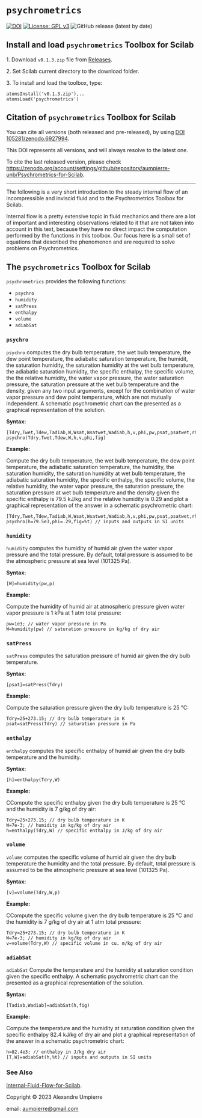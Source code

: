 # `psychrometrics`

[![DOI](https://zenodo.org/badge/619319456.svg)](https://zenodo.org/badge/latestdoi/619319456)
[![License: GPL v3](https://img.shields.io/badge/License-GPLv3-blue.svg)](https://www.gnu.org/licenses/gpl-3.0)
![GitHub release (latest by date)](https://img.shields.io/github/v/release/aumpierre-unb/Psychrometrics-for-Scilab)

## Install and load `psychrometrics` Toolbox for Scilab

1\. Download ```v0.1.3.zip``` file from [Releases](https://github.com/aumpierre-unb/Psychrometrics-for-Scilab/releases).

2\. Set Scilab current directory to the download folder.

3\. To install and load the toolbox, type:

```powershell-interactive
atomsInstall('v0.1.3.zip'),..
atomsLoad('psychrometrics')
```

## Citation of `psychrometrics` Toolbox for Scilab

You can cite all versions (both released and pre-released), by using
[DOI 105281/zenodo.6927994](https://doi.org/10.5281/zenodo.7796323).

This DOI represents all versions, and will always resolve to the latest one.

To cite the last released version, please check
https://zenodo.org/account/settings/github/repository/aumpierre-unb/Psychrometrics-for-Scilab.

---

The following is a very short introduction to the steady internal flow of an incompressible and inviscid fluid and to the Psychrometrics Toolbox for Scilab.

Internal flow is a pretty extensive topic in fluid mechanics and there are a lot of important and interesting observations related to it that are not taken into account in this text, because they have no direct impact the computation performed by the functions in this toolbox. Our focus here is a small set of equations that described the phenomenon and are required to solve problems on Psychrometrics.

## The `psychrometrics` Toolbox for Scilab

`psychrometrics` provides the following functions:

- `psychro`
- `humidity`
- `satPress`
- `enthalpy`
- `volume`
- `adiabSat`

### `psychro`

`psychro` computes the dry bulb temperature, the wet bulb temperature, the dew point temperature, the adiabatic saturation temperature, the humidit, the saturation humidity, the saturation humidity at the wet bulb temperature, the adiabatic saturation humidity, the specific enthalpy, the specific volume, the the relative humidity, the water vapor pressure, the water saturation pressure, the saturation pressure at the wet bulb temperature and the density, given any two input arguments, except for the combination of water vapor pressure and dew point temperature, which are not mutually independent. A schematic psychrometric chart can the presented as a graphical representation of the solution.

**Syntax:**

```powershell-interactive
[Tdry,Twet,Tdew,Tadiab,W,Wsat,Wsatwet,Wadiab,h,v,phi,pw,psat,psatwet,rho]=..
psychro(Tdry,Twet,Tdew,W,h,v,phi,fig)
```

**Example:**

Compute the dry bulb temperature, the wet bulb temperature, the dew point temperature, the adiabatic saturation temperature, the humidity, the saturation humidity, the saturation humidity at wet bulb temperature, the adiabatic saturation humidity, the specific enthalpy, the specific volume, the relative humidity, the water vapor pressure, the saturation pressure, the saturation pressure at wet bulb temperature and the density given the specific enthalpy is 79.5 kJ/kg and the relative humidity is 0.29 and plot a graphical representation of the answer in a schematic psychrometric chart:

```powershell-interactive
[Tdry,Twet,Tdew,Tadiab,W,Wsat,Wsatwet,Wadiab,h,v,phi,pw,psat,psatwet,rho]=..
psychro(h=79.5e3,phi=.29,fig=%t) // inputs and outputs in SI units
```

### `humidity`

`humidity` computes the humidity of humid air given the water vapor pressure and the total pressure. By default, total pressure is assumed to be the atmospheric pressure at sea level (101325 Pa).

**Syntax:**

```powershell-interactive
[W]=humidity(pw,p)
```

**Example:**

Compute the humidity of humid air at atmospheric pressure given water vapor pressure is 1 kPa at 1 atm total pressure:

```powershell-interactive
pw=1e3; // water vapor pressure in Pa
W=humidity(pw) // saturation pressure in kg/kg of dry air
```

### `satPress`

`satPress` computes the saturation pressure of humid air given the dry bulb temperature.

**Syntax:**

```powershell-interactive
[psat]=satPress(Tdry)
```

**Example:**

Compute the saturation pressure given the dry bulb temperature is 25 °C:

```powershell-interactive
Tdry=25+273.15; // dry bulb temperature in K
psat=satPress(Tdry) // saturation pressure in Pa
```

### `enthalpy`

`enthalpy` computes the specific enthalpy of humid air given the dry bulb temperature and the humidity.

**Syntax:**

```powershell-interactive
[h]=enthalpy(Tdry,W)
```

**Example:**

CCompute the specific enthalpy given the dry bulb temperature is 25 °C and the humidity is 7 g/kg of dry air:

```powershell-interactive
Tdry=25+273.15; // dry bulb temperature in K
W=7e-3; // humidity in kg/kg of dry air
h=enthalpy(Tdry,W) // specific enthalpy in J/kg of dry air
```

### `volume`

`volume` computes the specific volume of humid air given the dry bulb temperature the humidity and the total pressure. By default, total pressure is assumed to be the atmospheric pressure at sea level (101325 Pa).

**Syntax:**

```powershell-interactive
[v]=volume(Tdry,W,p)
```

**Example:**

CCompute the specific volume given the dry bulb temperature is 25 °C and the humidity is 7 g/kg of dry air at 1 atm total pressure:

```powershell-interactive
Tdry=25+273.15; // dry bulb temperature in K
W=7e-3; // humidity in kg/kg of dry air
v=volume(Tdry,W) // specific volume in cu. m/kg of dry air
```

### `adiabSat`

`adiabSat` Compute the temperature and the humidity at saturation condition given the specific enthalpy. A schematic psychrometric chart can the presented as a graphical representation of the solution.

**Syntax:**

```powershell-interactive
[Tadiab,Wadiab]=adiabSat(h,fig)
```

**Example:**

Compute the temperature and the humidity at saturation condition given the specific enthalpy 82.4 kJ/kg of dry air and plot a graphical representation of the answer in a schematic psychrometric chart:

```powershell-interactive
h=82.4e3; // enthalpy in J/kg dry air
[T,W]=adiabSat(h,%t) // inputs and outputs in SI units
```

### See Also

[Internal-Fluid-Flow-for-Scilab](https://github.com/aumpierre-unb/Internal-Fluid-Flow-for-Scilab).

Copyright &copy; 2023 Alexandre Umpierre

email: aumpierre@gmail.com
